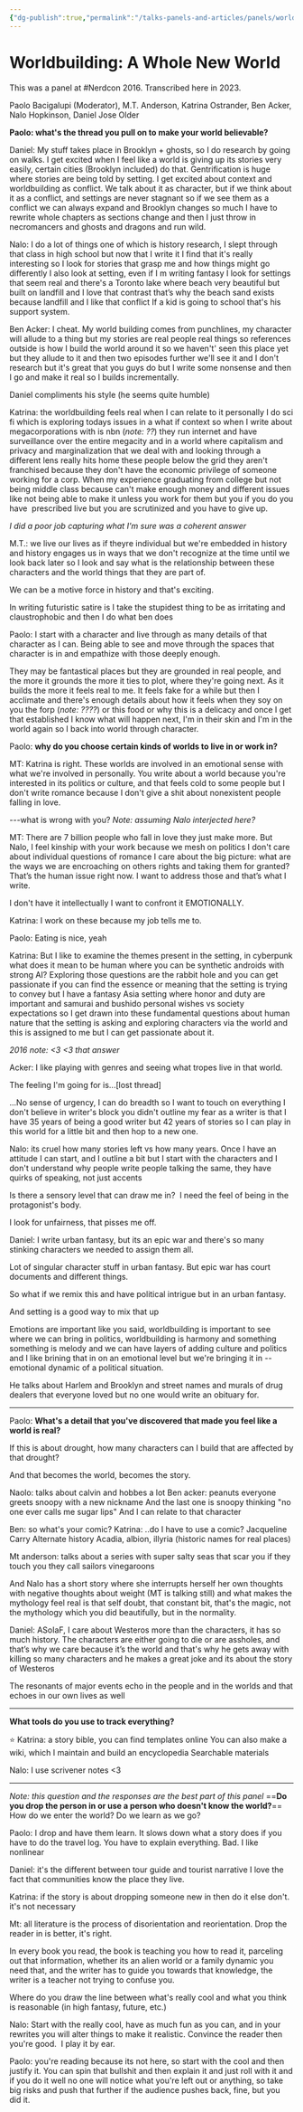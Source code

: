 ```yaml
---
{"dg-publish":true,"permalink":"/talks-panels-and-articles/panels/worldbuilding/","tags":["talks","nerdcon","rpg","writing"],"noteIcon":1}
---
```


# Worldbuilding: A Whole New World

This was a panel at #Nerdcon 2016. Transcribed here in 2023.

Paolo Bacigalupi (Moderator), M.T. Anderson, Katrina Ostrander, Ben Acker, Nalo Hopkinson, Daniel Jose Older

**Paolo: what's the thread you pull on to make your world believable?**

Daniel: My stuff takes place in Brooklyn + ghosts, so I do research by going on walks. I get excited when I feel like a world is giving up its stories very easily, certain cities (Brooklyn included) do that. Gentrification is huge where stories are being told by setting. I get excited about context and worldbuilding as conflict. We talk about it as character, but if we think about it as a conflict, and settings are never stagnant so if we see them as a conflict we can always expand and Brooklyn changes so much I have to rewrite whole chapters as sections change and then I just throw in necromancers and ghosts and dragons and run wild.

Nalo: I do a lot of things one of which is history research, I slept through that class in high school but now that I write it I find that it's really interesting so I look for stories that grasp me and how things might go differently I also look at setting, even if I m writing fantasy I look for settings that seem real and there's a Toronto lake where beach very beautiful but built on landfill and I love that contrast that’s why the beach sand exists because landfill and I like that conflict
	If a kid is going to school that's his support system.

Ben Acker: I cheat. My world building comes from punchlines, my character will allude to a thing but my stories are real people real things so references outside is how I build the world around it so we haven't' seen this place yet but they allude to it and then two episodes further we'll see it and I don't research but it's great that you guys do but I write some nonsense and then I go and make it real so I builds incrementally.

Daniel compliments his style (he seems quite humble)

Katrina: the worldbuilding feels real when I can relate to it personally I do sci fi which is exploring todays issues in a what if context so when I write about megacorporations with is nbn (*note: ??*) they run internet and have surveillance over the entire megacity and in a world where capitalism and privacy and marginalization that we deal with and looking through a different lens really hits home these people below the grid they aren't franchised because they don't have the economic privilege of someone working for a corp. When my experience graduating from college but not being middle class because can't make enough money and different issues like not being able to make it unless you work for them but you if you do you have  prescribed live but you are scrutinized and you have to give up.

*I did a poor job capturing what I'm sure was a coherent answer*

M.T.: we live our lives as if theyre individual but we're embedded in history and history engages us in ways that we don't recognize at the time until we look back later so I look and say what is the relationship between these characters and the world things that they are part of.

We can be a motive force in history and that's exciting.

In writing futuristic satire is I take the stupidest thing to be as irritating and claustrophobic and then I do what ben does

Paolo: I start with a character and live through as many details of that character as I can. Being able to see and move through the spaces that character is in and empathize with those deeply enough. 

They may be fantastical places but they are grounded in real people, and the more it grounds the more it ties to plot, where they're going next. As it builds the more it feels real to me. It feels fake for a while but then I acclimate and there's enough details about how it feels when they soy on you the forp  (*note: ????*) or this food or why this is a delicacy and once I get that established I know what will happen next, I'm in their skin and I'm in the world again so I back into world through character.

Paolo: **why do you choose certain kinds of worlds to live in or work in?**

MT: Katrina is right. These worlds are involved in an emotional sense with what we're involved in personally. You write about a world because you're interested in its politics or culture, and that feels cold to some people but I don't write romance because I don't give a shit about nonexistent people falling in love.

---what is wrong with you? *Note: assuming Nalo interjected here?*

MT: There are 7 billion people who fall in love they just make more. But Nalo, I feel kinship with your work because we mesh on politics I don't care about individual questions of romance I care about the big picture: what are the ways we are encroaching on others rights and taking them for granted? That’s the human issue right now. I want to address those and that’s what I write.

I don't have it intellectually I want to confront it EMOTIONALLY.

Katrina: I work on these because my job tells me to.

Paolo: Eating is nice, yeah

Katrina: But I like to examine the themes present in the setting, in cyberpunk what does it mean to be human where you can be synthetic androids with strong AI? Exploring those questions are the rabbit hole and you can get passionate if you can find the essence or meaning that the setting is trying to convey but I have a fantasy Asia setting where honor and duty are important and samurai and bushido personal wishes vs society expectations so I get drawn into these fundamental questions about human nature that the setting is asking and exploring characters via the world and this is assigned to me but I can get passionate about it.

*2016 note: <3 <3 that answer*

Acker: I like playing with genres and seeing what tropes live in that world.

The feeling I'm going for is...\[lost thread]

...No sense of urgency, I can do breadth so I want to touch on everything I don't believe in writer's block you didn't outline my fear as a writer is that I have 35 years of being a good writer but 42 years of stories so I can play in this world for a little bit and then hop to a new one.

Nalo: its cruel how many stories left vs how many years. Once I have an attitude I can start, and I outline a bit but I start with the characters and I don't understand why people write people talking the same, they have quirks of speaking, not just accents

Is there a sensory level that can draw me in?  I need the feel of being in the protagonist's body.

I look for unfairness, that pisses me off.

Daniel: I write urban fantasy, but its an epic war and there's so many stinking characters we needed to assign them all.

Lot of singular character stuff in urban fantasy.
But epic war has court documents and different things.

So what if we remix this and have political intrigue but in an urban fantasy.

And setting is a good way to mix that up

Emotions are important like you said, worldbuilding is important to see where we can bring in politics, worldbuilding is harmony and something something is melody and we can have layers of adding culture and politics and I like brining that in on an emotional level but we're bringing it in --emotional dynamic of a political situation.

He talks about Harlem and Brooklyn and street names and murals of drug dealers that everyone loved but no one would write an obituary for.

---

Paolo: **What's a detail that you've discovered that made you feel like a world is real?**

If this is about drought, how many characters can I build that are affected by that drought?

And that becomes the world, becomes the story.


Naolo: talks about calvin and hobbes a lot
Ben acker: peanuts everyone greets snoopy with a new nickname
And the last one is snoopy thinking "no one ever calls me sugar lips"
And I can relate to that character

Ben: so what's your comic?
Katrina: ..do I have to use a comic?
	Jacqueline Carry
	Alternate history
	Acadia, albion, illyria (historic names for real places)

Mt anderson: talks about a series with super salty seas that scar you if they touch you they call sailors vinegaroons

And Nalo has a short story where she interrupts herself her own thoughts with negative thoughts about weight (MT is talking still) and what makes the mythology feel real is that self doubt, that constant bit, that's the magic, not the mythology which you did beautifully, but in the normality.

Daniel: ASoIaF, I care about Westeros more than the characters, it has so much history. The characters are either going to die or are assholes, and that’s why we care because it’s the world and that's why he gets away with killing so many characters and he makes a great joke and its about the story of Westeros

The resonants of major events echo in the people and in the worlds and that echoes in our own lives as well

---

**What tools do you use to track everything?**

⭐ Katrina: a story bible, you can find templates online
You can also make a wiki, which I maintain and build an encyclopedia
Searchable materials

Nalo: I use scrivener notes <3

---

*Note: this question and the responses are the best part of this panel*
==**Do you drop the person in or use a person who doesn't know the world?**==
	How do we enter the world?
	Do we learn as we go?

Paolo: I drop and have them learn. It slows down what a story does if you have to do the travel log.
You have to explain everything. Bad.
I like nonlinear

Daniel: it's the different between tour guide and tourist narrative
I love the fact that communities know the place they live.

Katrina: if the story is about dropping someone new in then do it else don't. it's not necessary

Mt: all literature is the process of disorientation and reorientation. Drop the reader in is better, it's right.

In every book you read, the book is teaching you how to read it, parceling out that information, whether its an alien world or a family dynamic you need that, and the writer has to guide you towards that knowledge, the writer is a teacher not trying to confuse you.

Where do you draw the line between what's really cool and what you think is reasonable (in high fantasy, future, etc.)

Nalo: Start with the really cool, have as much fun as you can, and in your rewrites you will alter things to make it realistic. Convince the reader then you're good.  I play it by ear.

Paolo: you're reading because its not here, so start with the cool and then justify it. You can spin that bullshit and then explain it and just roll with it and if you do it well no one will notice what you're left out or anything, so take big risks and push that further if the audience pushes back, fine, but you did it.